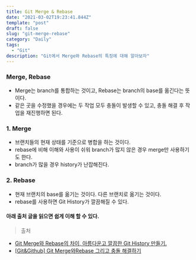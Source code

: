 ```yaml
---
title: Git Merge & Rebase
date: "2021-03-02T19:23:41.844Z"
template: "post"
draft: false
slug: "git-merge-rebase"
category: "Daily"
tags:
  - "Git"
description: "Git에서 Merge와 Rebase의 특징에 대해 알아보자"
---
```


### Merge, Rebase
  - Merge는 branch를 통합하는 것이고, Rebase는 branch의 base를 옮긴다는 뜻이다.
  - 같은 곳을 수정했을 경우에는 두 작업 모두 충돌이 발생할 수 있고, 충돌 해결 후 작업을 재진행하면 된다.

### 1. Merge
- 브랜치들의 현재 상태를 기준으로 병합을 하는 것이다.
- rebase에 비해 이해와 사용이 쉬워 branch가 많지 않은 경우 merge만 사용하기도 한다.
- branch가 많을 경우 history가 난잡해진다.

### 2. Rebase
- 현재 브랜치의 base를 옮기는 것이다. 다른 브랜치로 옮기는 것이다.
- rebase를 사용하면 Git History가 깔끔해질 수 있다.


#### 아래 출처 글을 읽으면 쉽게 이해 할 수 있다.

> 출처
- [Git Merge와 Rebase의 차이, 아름다운고 깔끔한 Git History 만들기.](https://firework-ham.tistory.com/12)
- [[Git&Github] Git Merge와Rebase 그리고 충돌 해결하기](https://velog.io/@dev_cecy/GitGithub-Git-Merge%EC%99%80-Rebase%EC%9D%98-%EC%B0%A8%EC%9D%B4%EC%A0%90)
